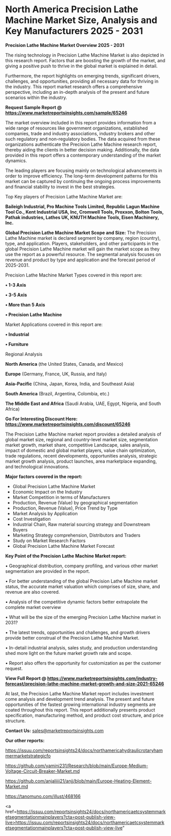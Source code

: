  # North America Precision Lathe Machine Market Size, Analysis and Key Manufacturers 2025 - 2031

<Strong> Precision Lathe Machine Market Overview 2025 - 2031</strong>

The rising technology in Precision Lathe Machine Market is also depicted in this research report. Factors that are boosting the growth of the market, and giving a positive push to thrive in the global market is explained in detail.

Furthermore, the report highlights on emerging trends, significant drivers, challenges, and opportunities, providing all necessary data for thriving in the industry. This report market research offers a comprehensive perspective, including an in-depth analysis of the present and future scenarios within the industry.

<strong>Request Sample Report @ <a href=https://www.marketreportsinsights.com/sample/65246>https://www.marketreportsinsights.com/sample/65246</a></strong>

The market overview included in this report provides information from a wide range of resources like government organizations, established companies, trade and industry associations, industry brokers and other such regulatory and non-regulatory bodies. The data acquired from these organizations authenticate the Precision Lathe Machine research report, thereby aiding the clients in better decision making. Additionally, the data provided in this report offers a contemporary understanding of the market dynamics.

The leading players are focusing mainly on technological advancements in order to improve efficiency. The long-term development patterns for this market can be captured by continuing the ongoing process improvements and financial stability to invest in the best strategies.

Top Key players of Precision Lathe Machine Market are:

<strong>Baileigh Industrial, Pro Machine Tools Limited, Republic Lagun Machine Tool Co., Kent Industrial USA, Inc, Cromwell Tools, Proxxon, Bolton Tools, Pathak industries, Lathes UK, KNUTH Machine Tools, Eisen Machinery, Inc.</strong>

<strong><b>Global Precision Lathe Machine Market Scope and Size:</b></strong>
The Precision Lathe Machine market is declared segment by company, region (country), type, and application. Players, stakeholders, and other participants in the global Precision Lathe Machine market will gain the market scope as they use the report as a powerful resource. The segmental analysis focuses on revenue and product by type and application and the forecast period of 2025-2031.

Precision Lathe Machine Market Types covered in this report are:

<strong>• 1-3 Axis

• 3-5 Axis

• More than 5 Axis

• Precision Lathe Machine</strong>

Market Applications covered in this report are:

<strong>• Industrial

• Furniture</strong> 

Regional Analysis

<strong>North America</strong> (the United States, Canada, and Mexico)

<strong>Europe</strong> (Germany, France, UK, Russia, and Italy)

<strong>Asia-Pacific</strong> (China, Japan, Korea, India, and Southeast Asia)

<strong>South America</strong> (Brazil, Argentina, Colombia, etc.)

<strong>The Middle East and Africa</strong> (Saudi Arabia, UAE, Egypt, Nigeria, and South Africa)

<strong>Go For Interesting Discount Here: <a href=https://www.marketreportsinsights.com/discount/65246>https://www.marketreportsinsights.com/discount/65246</a></strong>

The Precision Lathe Machine market report provides a detailed analysis of global market size, regional and country-level market size, segmentation market growth, market share, competitive Landscape, sales analysis, impact of domestic and global market players, value chain optimization, trade regulations, recent developments, opportunities analysis, strategic market growth analysis, product launches, area marketplace expanding, and technological innovations.

<strong><b>Major factors covered in the report:</b></strong>
<ul>
  <li>Global Precision Lathe Machine Market </li>
  <li>Economic Impact on the Industry</li>
  <li>Market Competition in terms of Manufacturers</li>
  <li>Production, Revenue (Value) by geographical segmentation</li>
  <li>Production, Revenue (Value), Price Trend by Type</li>
  <li>Market Analysis by Application</li>
  <li>Cost Investigation</li>
  <li>Industrial Chain, Raw material sourcing strategy and Downstream Buyers</li>
  <li>Marketing Strategy comprehension, Distributors and Traders</li>
  <li>Study on Market Research Factors</li>
  <li>Global Precision Lathe Machine Market Forecast</li>
</ul>

<strong><b>Key Point of the Precision Lathe Machine Market report:</b></strong>

• Geographical distribution, company profiling, and various other market segmentation are provided in the report.

• For better understanding of the global Precision Lathe Machine market status, the accurate market valuation which comprises of size, share, and revenue are also covered.

• Analysis of the competitive dynamic factors better extrapolate the complete market overview

• What will be the size of the emerging Precision Lathe Machine market in 2031?

• The latest trends, opportunities and challenges, and growth drivers provide better construal of the Precision Lathe Machine Market.

• In-detail industrial analysis, sales study, and production understanding shed more light on the future market growth rate and scope.

• Report also offers the opportunity for customization as per the customer request.

<strong><b>View Full Report @ <a href=https://www.marketreportsinsights.com/industry-forecast/precision-lathe-machine-market-growth-and-size-2021-65246>https://www.marketreportsinsights.com/industry-forecast/precision-lathe-machine-market-growth-and-size-2021-65246</a></b></strong>


At last, the Precision Lathe Machine Market report includes investment come analysis and development trend analysis. The present and future opportunities of the fastest growing international industry segments are coated throughout this report. This report additionally presents product specification, manufacturing method, and product cost structure, and price structure.

<strong>Contact Us:</strong>
sales@marketreportsinsights.com

<strong>Our other reports:</strong>

<a href=https://issuu.com/reportsinsights24/docs/northamericahydraulicrotaryhammermarketstrategicfo>https://issuu.com/reportsinsights24/docs/northamericahydraulicrotaryhammermarketstrategicfo</a>

<a href=https://github.com/yamini231/Research/blob/main/Europe-Medium-Voltage-Circuit-Breaker-Market.md>https://github.com/yamini231/Research/blob/main/Europe-Medium-Voltage-Circuit-Breaker-Market.md</a>

<a href=https://github.com/anjaliiii21/anjj/blob/main/Europe-Heating-Element-Market.md>https://github.com/anjaliiii21/anjj/blob/main/Europe-Heating-Element-Market.md</a>

<a href=https://tanomuno.com/illust/468166>https://tanomuno.com/illust/468166</a>

<a href=https://issuu.com/reportsinsights24/docs/northamericaetcsystemmarketsegmentationmainplayers?cta=post-publish-view-live>https://issuu.com/reportsinsights24/docs/northamericaetcsystemmarketsegmentationmainplayers?cta=post-publish-view-live</a>"

